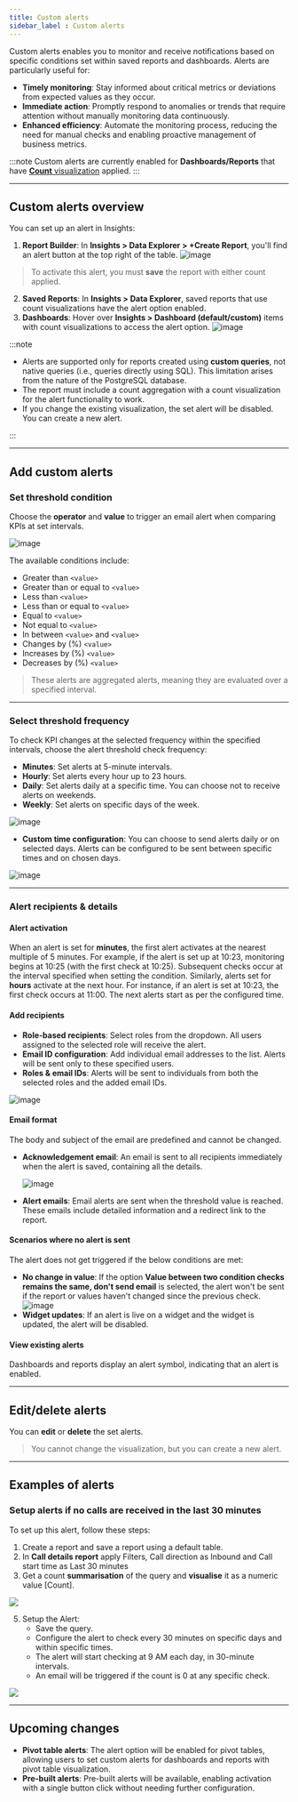 ```yaml
---
title: Custom alerts
sidebar_label : Custom alerts  
---
```


Custom alerts enables you to monitor and receive notifications based on specific conditions set within saved reports and dashboards. Alerts are particularly useful for:
- **Timely monitoring**: Stay informed about critical metrics or deviations from expected values as they occur.
- **Immediate action**: Promptly respond to anomalies or trends that require attention without manually monitoring data continuously.
- **Enhanced efficiency**: Automate the monitoring process, reducing the need for manual checks and enabling proactive management of business metrics.

:::note
Custom alerts are currently enabled for **Dashboards/Reports** that have [**Count** visualization](https://docs.yellow.ai/docs/platform_concepts/growth/visualisation/countchart) applied. 
:::


---------------

## Custom alerts overview 

You can set up an alert in Insights:

1. **Report Builder**: In **Insights > Data Explorer > +Create Report**, you'll find an alert button at the top right of the table.
![image](https://imgur.com/1VVO1jQ.png)
> To activate this alert, you must **save** the report with either count applied.
2. **Saved Reports**: In **Insights > Data Explorer**, saved reports that use count visualizations have the alert option enabled.
3. **Dashboards**: Hover over **Insights > Dashboard (default/custom)** items with count visualizations to access the alert option.
![image](https://imgur.com/ouvwrcO.png)

:::note

- Alerts are supported only for reports created using **custom queries**, not native queries (i.e., queries directly using SQL). This limitation arises from the nature of the PostgreSQL database. 
- The report must include a count aggregation with a count visualization for the alert functionality to work.
- If you change the existing visualization, the set alert will be disabled. You can create a new alert.

:::

----

## Add custom alerts  


### Set threshold condition


Choose the **operator** and **value** to trigger an email alert when comparing KPIs at set intervals.


![image](https://imgur.com/I3lRZQy.png)

The available conditions include:

- Greater than `<value>`
- Greater than or equal to `<value>`
- Less than `<value>`
- Less than or equal to `<value>`
- Equal to `<value>`
- Not equal to `<value>`
- In between `<value>` and `<value>`
- Changes by (%) `<value>`
- Increases by (%) `<value>`
- Decreases by (%) `<value>`

<!--
- Stays the same compared to the last check
- Changes compared to the last check
- Increased compared to the last check
- Decreased compared to the last check

-->

> These alerts are aggregated alerts, meaning they are evaluated over a specified interval.


----


### Select threshold frequency 

To check KPI changes at the selected frequency within the specified intervals, choose the alert threshold check frequency:
* **Minutes**: Set alerts at 5-minute intervals.
* **Hourly**: Set alerts every hour up to 23 hours.
* **Daily**: Set alerts daily at a specific time. You can choose not to receive alerts on weekends.
* **Weekly**: Set alerts on specific days of the week.

![image](https://imgur.com/XjGPvEx.png)

* **Custom time configuration**: You can choose to send alerts daily or on selected days. Alerts can be configured to be sent between specific times and on chosen days.

![image](https://imgur.com/EavBQNr.png)

-----

### Alert recipients & details

#### Alert activation
    
When an alert is set for **minutes**, the first alert activates at the nearest multiple of 5 minutes. For example, if the alert is set up at 10:23, monitoring begins at 10:25 (with the first check at 10:25). Subsequent checks occur at the interval specified when setting the condition.
Similarly, alerts set for **hours** activate at the next hour. For instance, if an alert is set at 10:23, the first check occurs at 11:00.
The next alerts start as per the configured time.
    
#### Add recipients

* **Role-based recipients**: Select roles from the dropdown. All users assigned to the selected role will receive the alert.
* **Email ID configuration**: Add individual email addresses to the list. Alerts will be sent only to these specified users.
* **Roles & email IDs**: Alerts will be sent to individuals from both the selected roles and the added email IDs.

![image](https://imgur.com/LhfJABX.png)

#### Email format

The body and subject of the email are predefined and cannot be changed.
- **Acknowledgement email**: An email is sent to all recipients immediately when the alert is saved, containing all the details. 

   ![image](https://imgur.com/EviRlIp.png)
   
- **Alert emails**: Email alerts are sent when the threshold value is reached. These emails include detailed information and a redirect link to the report.
    

<!--

### Attached email report 

The attached CSV report is the base report with appropriate filters applied, not just the count or pivot value.

-->

#### Scenarios where no alert is sent

The alert does not get triggered if the below conditions are met: 

- **No change in value**: If the option **Value between two condition checks remains the same, don't send email** is selected, the alert won't be sent if the report or values haven't changed since the previous check. 
    ![image](https://imgur.com/QAmK8gX.png)
- **Widget updates**: If an alert is live on a widget and the widget is updated, the alert will be disabled.

#### View existing alerts 

Dashboards and reports display an alert symbol, indicating that an alert is enabled.

--------

## Edit/delete alerts

You can **edit** or **delete** the set alerts.

> You cannot change the visualization, but you can create a new alert.

-------


## Examples of alerts 

### Setup alerts if no calls are received in the last 30 minutes

To set up this alert, follow these steps:

1. Create a report and save a report using a default table.
2. In **Call details report** apply Filters, Call direction as Inbound and Call start time as Last 30 minutes
3. Get a count **summarisation** of the query and **visualise** it as a numeric value [Count].

**![](https://lh7-us.googleusercontent.com/docsz/AD_4nXfZnCKSFjtsYIF5y5xbZ8UXszuyYt5mcxWVwIzSt-L06oz_40KcSxCHxn8oKiUFVD0da4XFfEhdtTKwuaHr8YcJF8sizM_Vx77zhkzB3HXM9RUIRSuhLobD-uFdXDk6JjvhaXOiWNvg4MCj6vcOzuuUba4?key=Tf_Iv0315_OvfGGXqmamtw)**

5. Setup the Alert:
    - Save the query.
    - Configure the alert to check every 30 minutes on specific days and within specific times.
    - The alert will start checking at 9 AM each day, in 30-minute intervals.
    - An email will be triggered if the count is 0 at any specific check.

**![](https://lh7-us.googleusercontent.com/docsz/AD_4nXeYE8KMwWG4a2ypZZ5PglvnK0fGTHRtcsXsFGJNgL3hAU1oIkvQ1QP4gAwzG7H1ZnZ6fvGgjv4euTUNKwEMev8fSCJz3Rk3TqCQCxa4M4JWd7CXlNcfZwo9_rA4yY8dHGk1oG84KqSdOywSlP5w3siI3HH-?key=Tf_Iv0315_OvfGGXqmamtw)**

-------

## Upcoming changes

* **Pivot table alerts**: The alert option will be enabled for pivot tables, allowing users to set custom alerts for dashboards and reports with pivot table visualization.
* **Pre-built alerts**: Pre-built alerts will be available, enabling activation with a single button click without needing further configuration.


<!--

* **Real-time alerts**: Real-time alerts can be set up.

--> 